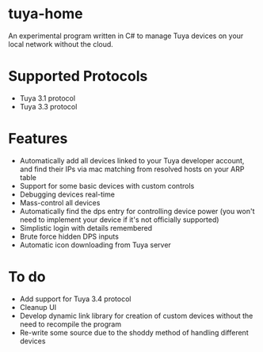 # tuya-home
An experimental program written in C# to manage Tuya devices on your local network without the cloud.

# Supported Protocols
- Tuya 3.1 protocol 
- Tuya 3.3 protocol

# Features
- Automatically add all devices linked to your Tuya developer account, and find their IPs via mac matching from resolved hosts on your ARP table
- Support for some basic devices with custom controls
- Debugging devices real-time
- Mass-control all devices
- Automatically find the dps entry for controlling device power (you won't need to implement your device if it's not officially supported)
- Simplistic login with details remembered
- Brute force hidden DPS inputs
- Automatic icon downloading from Tuya server

# To do
- Add support for Tuya 3.4 protocol
- Cleanup UI
- Develop dynamic link library for creation of custom devices without the need to recompile the program
- Re-write some source due to the shoddy method of handling different devices

